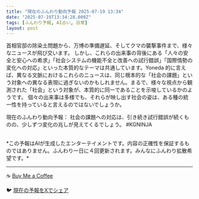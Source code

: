 ```yaml
---
title: "現在のふんわり動向予報 2025-07-19 13:34"
date: "2025-07-19T13:34:28.000Z"
tags: [ふんわり予報, AI占い, 日常]
layout: post
---
```


首相官邸の除染土問題から、万博の準備遅延、そしてクマの襲撃事件まで、様々なニュースが飛び交います。  しかし、これらの出来事の背後にある「人々の安全と安心への希求」「社会システムの機能不全と改善への試行錯誤」「国際情勢の変化への対応」といった本質的なテーマは共通しています。Yoneda 的に言えば、異なる文脈におけるこれらのニュースは、同じ根本的な「社会の課題」という対象への異なる表現に過ぎないのかもしれません。まるで、様々な視点から観測された「社会」という対象が、本質的に同一であることを示唆しているかのようです。  個々の出来事は多様でも、それらが映し出す社会の姿は、ある種の統一性を持っていると言えるのではないでしょうか。


現在のふんわり動向予報：
社会の課題への対応は、引き続き試行錯誤が続くものの、少しずつ変化の兆しが見えてくるでしょう。 #KGNINJA

<br>
*この予報はAIが生成したエンターテイメントです。内容の正確性を保証するものではありません。ふんわり一日に４回更新されます。みんなにふんわり拡散希望です。*

---
☕️ [Buy Me a Coffee](https://www.buymeacoffee.com/kgninja)

🐦 [現在の予報をXでシェア](https://twitter.com/intent/tweet?text=%E7%8F%BE%E5%9C%A8%E3%81%AE%E3%81%B5%E3%82%93%E3%82%8F%E3%82%8A%E4%BA%88%E5%A0%B1%3A%20%E3%80%8C%E9%A6%96%E7%9B%B8%E5%AE%98%E9%82%B8%E3%81%AE%E9%99%A4%E6%9F%93%E5%9C%9F%E5%95%8F%E9%A1%8C%E3%81%8B%E3%82%89%E3%80%81%E4%B8%87%E5%8D%9A%E3%81%AE%E6%BA%96%E5%82%99%E9%81%85%E5%BB%B6%E3%80%81%E3%81%9D%E3%81%97%E3%81%A6%E3%82%AF%E3%83%9E%E3%81%AE%E8%A5%B2%E6%92%83%E4%BA%8B%E4%BB%B6%E3%81%BE%E3%81%A7%E3%80%81%E6%A7%98%E3%80%85%E3%81%AA%E3%83%8B%E3%83%A5%E3%83%BC%E3%82%B9%E3%81%8C%E9%A3%9B%E3%81%B3%E4%BA%A4%E3%81%84%E3%81%BE%E3%81%99%E3%80%82%E3%80%8D%23KGNINJA%20%E7%B6%9A%E3%81%8D%E3%81%AF%E3%83%96%E3%83%AD%E3%82%B0%E3%81%A7%EF%BC%81%F0%9F%91%87&url=https%3A%2F%2Fkg-ninja.github.io%2FFunwariyoso%2F)
